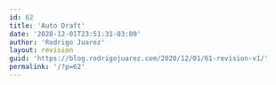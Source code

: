 ```yaml
---
id: 62
title: 'Auto Draft'
date: '2020-12-01T23:51:31-03:00'
author: 'Rodrigo Juarez'
layout: revision
guid: 'https://blog.rodrigojuarez.com/2020/12/01/61-revision-v1/'
permalink: '/?p=62'
---
```


